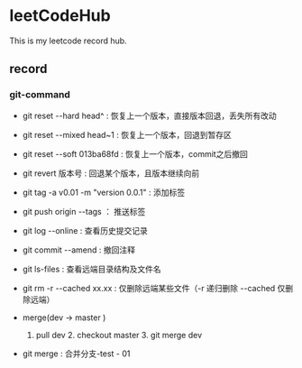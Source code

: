 # leetCodeHub
This is my leetcode record hub.
## record
### git-command
- git reset --hard  head^ : 恢复上一个版本，直接版本回退，丢失所有改动
- git reset --mixed head~1 : 恢复上一个版本，回退到暂存区
- git reset --soft 013ba68fd : 恢复上一个版本，commit之后撤回
- git revert 版本号 : 回退某个版本，且版本继续向前

- git tag -a v0.01 -m "version 0.0.1" : 添加标签
- git push origin --tags ： 推送标签

- git log --online : 查看历史提交记录 
- git commit --amend : 撤回注释
- git ls-files : 查看远端目录结构及文件名
- git rm -r --cached xx.xx : 仅删除远端某些文件（-r 递归删除 --cached 仅删除远端）

- merge(dev -> master ) 
  1. pull dev  2. checkout master  3. git merge dev 

- git merge : 合并分支-test - 01
